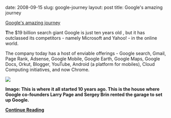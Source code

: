 date: 2008-09-15
slug: google-journey
layout: post
title: Google's amazing journey


<a href="http://specials.rediff.com/money/2008/sep/10slde1.htm">Google's amazing journey</a><br/><p><b>T</b>he $19 billion search giant Google is just ten years old , but it has outclassed its competitors - namely Microsoft and Yahoo! - in the online world.</p>

<p>The company today has a host of enviable offerings - Google search, Gmail, Page Rank, Adsense, Google Mobile, Google Earth, Google Maps, Google Docs, Orkut, Blogger, YouTube, Android (a platform for mobiles), Cloud Computing initiatives, and now Chrome.</p>

<p><img src="http://im.rediff.com/money/2008/sep/10sd14.jpg"/></p>

<p><b>Image: This is where it all started 10 years ago. This is the house where Google co-founders Larry Page and Sergey Brin rented the garage to set up Google</b><b>.</b></p>

<p><b><a href="http://specials.rediff.com/money/2008/sep/10slde2.htm" target="_blank">Continue Reading</a><br/></b></p>
